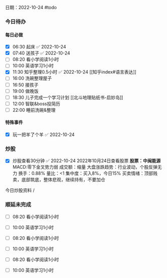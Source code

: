 日期：2022-10-24
#todo
### 今日待办
#### 每日必做
- [x] 06:30 起床 ✅ 2022-10-24
- [x] 07:40 送孩子 ✅ 2022-10-24
- [ ]  08:20 看小学阅读1小时
- [ ] 10:00 英语学习1小时
- [x] 11:30 知乎整理0.5小时 ✅ 2022-10-24 [[知乎index#语言表达]]
- [ ] 16:00 洗碗整理屋子
- [ ] 16:50 接孩子 
- [ ] 19:00 做晚饭
- [ ] 18:30 儿子完成一个学习计划 [[北斗地理贴纸书-启妙岛]]
- [ ] 12:00 智联&boss投简历
- [ ] 22:00 睡前洗碗&整理

#### 特殊事件
- [x] 玩一把羊了个羊 ✅ 2022-10-24

### 炒股
- [x] 炒股查看30分钟 ✅ 2022-10-24
2022年10月24日查看股票
**股票：中闽能源**
MACD:零下金叉势力弱
成交额：缩量
大盘涨跌趋势：行业波动，个股反弹无力
换手：0.88%
量比：<1
集中度：买入8%，今日15%
买卖情绪：顶部贱卖，底部筑底，整体悲观，继续持有，不要加仓

今日炒股资料
/


### 顺延未完成
- [ ]  08:20 看小学阅读1小时
- [ ] 10:00 英语学习1小时
- [ ]  08:20 看小学阅读1小时
- [ ] 10:00 英语学习1小时
- [ ] 08:20 看小学阅读1小时
- [ ] 10:00 英语学习1小时


